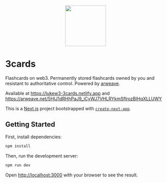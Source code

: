 <br>
<p align="center">
  <a href="https://lukew3-3cards.netlify.app">
    <img src="https://user-images.githubusercontent.com/47042841/179059165-24a274d4-9262-4709-a702-22df7101ea93.svg" height="128">
  </a>
</p>

# 3cards

Flashcards on web3. Permanently stored flashcards owned by you and resistant to authoritative control. Powered by [arweave](https://www.arweave.org/). 

Available at
https://lukew3-3cards.netlify.app and
https://arweave.net/5HIJ1dRHhPaJ9_iCyWJ7VHLRYkmSflrozBIHqXLLUWY

This is a [Next.js](https://nextjs.org/) project bootstrapped with [`create-next-app`](https://github.com/vercel/next.js/tree/canary/packages/create-next-app).

## Getting Started

First, install dependencies:
```bash
npm install
```

Then, run the development server:
```bash
npm run dev
```

Open [http://localhost:3000](http://localhost:3000) with your browser to see the result.
